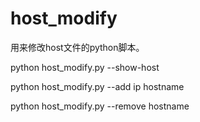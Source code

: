 # host_modify
用来修改host文件的python脚本。

python host_modify.py --show-host

python host_modify.py --add ip hostname

python host_modify.py --remove hostname
